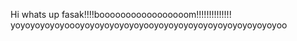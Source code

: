 Hi whats up fasak!!!!booooooooooooooooom!!!!!!!!!!!!!!
yoyoyoyoyoyoooyoyoyoyoyoyoyooyoyoyoyoyoyoyoyoyoyoyoyoyoo
